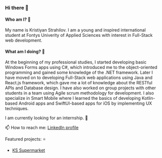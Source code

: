 ### Hi there 👋

#### Who am I? 🤔

My name is Kristiyan Strahilov. I am a young and inspired international student at Fontys Univerity of Applied Sciences with interest in Full-Stack web development. 

#### What am I doing? 🌱
At the beginning of my professional studies, I started developing basic Windows Forms apps using C#, which introduced me to the object-oriented programming and gained some knowledge of the .NET framework. Later I have moved on to developing Full-Stack web applications using Java and React.js framework, which gave me a lot of knowledge about the RESTful APIs and Database design. I have also worked on group projects with other students in a team using Agile scrum methodology for development.
I also specialize in Smart Mobile where I learned the basics of developing Kotlin-based Android apps and SwiftUI-based apps for iOS by implementing UX techniques.

I am currently looking for an internship. 🔭

📫 How to reach me: [LinkedIn profile](https://www.linkedin.com/in/kristiyan-strahilov/)

Featured projects: ⭐
- [KS Supermarket](https://github.com/kpuc00/ks-the-online-supermarket)

<!--
**kpuc00/kpuc00** is a ✨ _special_ ✨ repository because its `README.md` (this file) appears on your GitHub profile.

Here are some ideas to get you started:

- 🔭 I’m currently working on ...
- 🌱 I’m currently learning ...
- 👯 I’m looking to collaborate on ...
- 🤔 I’m looking for help with ...
- 💬 Ask me about ...
- 📫 How to reach me: ...
- 😄 Pronouns: ...
- ⚡ Fun fact: ...
-->
